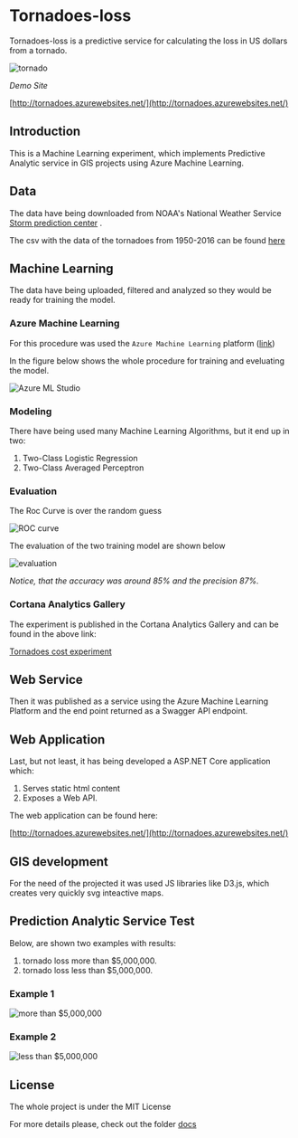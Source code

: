# Tornadoes-loss

Tornadoes-loss is a predictive service for calculating the loss in US dollars from a tornado. 

![tornado](images/supercell.jpg)

*Demo Site*

[http://tornadoes.azurewebsites.net/](http://tornadoes.azurewebsites.net/)


## Introduction

This is a Machine Learning experiment, which implements Predictive Analytic service in GIS projects using Azure Machine Learning.


## Data

The data have being downloaded from NOAA's National Weather Service [Storm prediction center](http://www.spc.noaa.gov/wcm/#jmc) .

The csv with the data of the tornadoes from 1950-2016 can be found [here](data/All_tornadoes_with_headers.csv)

## Machine Learning

The data have being uploaded, filtered and analyzed so they would be ready for training the model.

### Azure Machine Learning

For this procedure was used the `Azure Machine Learning` platform ([link](studio.azureml.net/)) 

In the figure below shows the whole procedure for training and eveluating the model.

![Azure ML Studio](images/model.jpg)

### Modeling

There have being used many Machine Learning Algorithms, but it end up in two:

1. Two-Class Logistic Regression 
2. Two-Class Averaged Perceptron 


### Evaluation 

The Roc Curve is over the random guess 

![ROC curve](images/roc.jpg)

The evaluation of the two training model are shown below 

![evaluation](images/results.jpg)

 *Notice, that the accuracy was around 85% and the precision 87%.*

### Cortana Analytics Gallery 

The experiment is published in the Cortana Analytics Gallery and can be found in the above link:

[Tornadoes cost experiment](https://gallery.cortanaintelligence.com/Experiment/Tornadoes-cost-experiment-1)

## Web Service

Then it was published as a service using the Azure Machine Learning Platform and the end point returned as a Swagger API endpoint.


## Web Application

Last, but not least, it has being developed a ASP.NET Core application which:

1. Serves static html content
2. Exposes a Web API.

The web application can be found here:

[http://tornadoes.azurewebsites.net/](http://tornadoes.azurewebsites.net/)

## GIS development

For the need of the projected it was used JS libraries like D3.js, which creates very quickly svg inteactive maps.

## Prediction Analytic Service Test

Below, are shown two examples with results:
1. tornado loss more than $5,000,000.
2. tornado loss less than $5,000,000.

### Example 1

![more than $5,000,000](images/more.jpg) 

### Example 2

![less than $5,000,000](images/less.jpg)


## License

The whole project is under the MIT License

For more details please, check out the folder [docs](/docs)
